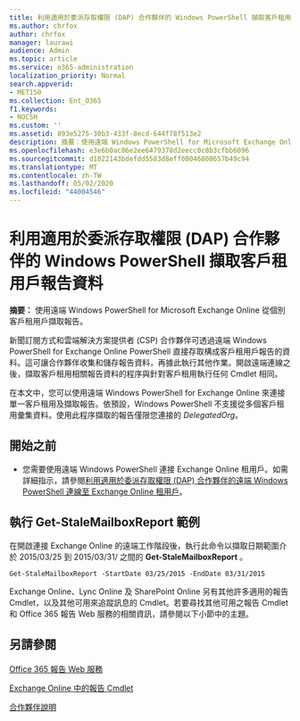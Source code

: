 ```yaml
---
title: 利用適用於委派存取權限 (DAP) 合作夥伴的 Windows PowerShell 擷取客戶租用戶報告資料
ms.author: chrfox
author: chrfox
manager: laurawi
audience: Admin
ms.topic: article
ms.service: o365-administration
localization_priority: Normal
search.appverid:
- MET150
ms.collection: Ent_O365
f1.keywords:
- NOCSH
ms.custom: ''
ms.assetid: 893e5275-30b3-433f-8ecd-644f78f513e2
description: 摘要：使用遠端 Windows PowerShell for Microsoft Exchange Online 從個別客戶租用戶擷取報告。
ms.openlocfilehash: e3e6b0ac86e2ee6479378d2eecc0c8b3cfbb6096
ms.sourcegitcommit: d1022143bdefdd5583d8eff08046808657b49c94
ms.translationtype: MT
ms.contentlocale: zh-TW
ms.lasthandoff: 05/02/2020
ms.locfileid: "44004546"
---
```

# <a name="retrieve-customer-tenant-reporting-data-with-windows-powershell-for-delegated-access-permissions-dap-partners"></a>利用適用於委派存取權限 (DAP) 合作夥伴的 Windows PowerShell 擷取客戶租用戶報告資料

 **摘要：** 使用遠端 Windows PowerShell for Microsoft Exchange Online 從個別客戶租用戶擷取報告。
  
新聞訂閱方式和雲端解決方案提供者 (CSP) 合作夥伴可透過遠端 Windows PowerShell for Exchange Online PowerShell 直接存取構成客戶租用戶報告的資料。這可讓合作夥伴收集和儲存報告資料，再據此執行其他作業。開啟遠端連線之後，擷取客戶租用相關報告資料的程序與針對客戶租用執行任何 Cmdlet 相同。
  
在本文中，您可以使用遠端 Windows PowerShell for Exchange Online 來連接單一客戶租用及擷取報告。依預設，Windows PowerShell 不支援從多個客戶租用彙集資料。使用此程序擷取的報告僅限您連接的  _DelegatedOrg_。
  
 
## <a name="before-you-begin"></a>開始之前

- 您需要使用遠端 Windows PowerShell 連接 Exchange Online 租用戶。如需詳細指示，請參閱[利用適用於委派存取權限 (DAP) 合作夥伴的遠端 Windows PowerShell 連線至 Exchange Online 租用戶](connect-to-exchange-online-tenants-with-remote-windows-powershell-for-delegated.md)。
    
## <a name="run-the-get-stalemailboxreport-sample"></a>執行 Get-StaleMailboxReport 範例

在開啟連接 Exchange Online 的遠端工作階段後，執行此命令以擷取日期範圍介於 2015/03/25 到 2015/03/31/ 之間的 **Get-StaleMailboxReport** 。
  
```
Get-StaleMailboxReport -StartDate 03/25/2015 -EndDate 03/31/2015
```

Exchange Online、Lync Online 及 SharePoint Online 另有其他許多適用的報告 Cmdlet，以及其他可用來追蹤訊息的 Cmdlet。若要尋找其他可用之報告 Cmdlet 和 Office 365 報告 Web 服務的相關資訊，請參閱以下小節中的主題。
  
## <a name="see-also"></a>另請參閱

#### 

[Office 365 報告 Web 服務](https://go.microsoft.com/fwlink/p/?LinkId=532777)
  
[Exchange Online 中的報告 Cmdlet](https://go.microsoft.com/fwlink/p/?LinkId=526430)
  
[合作夥伴說明](https://go.microsoft.com/fwlink/p/?LinkID=533477)

